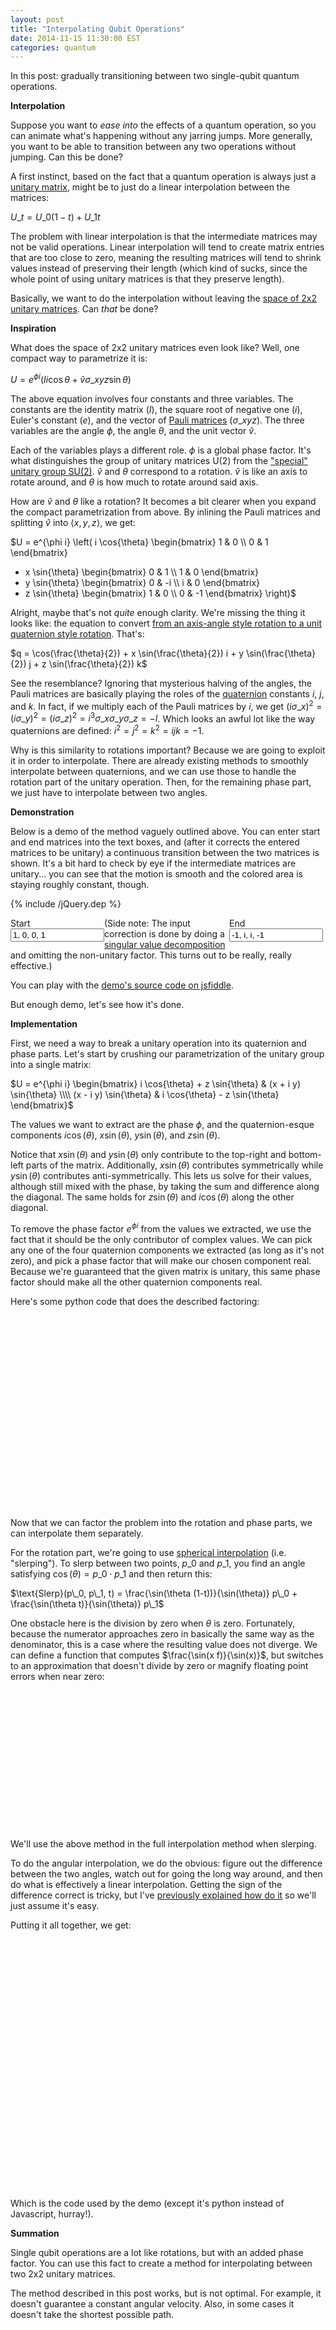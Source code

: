```yaml
---
layout: post
title: "Interpolating Qubit Operations"
date: 2014-11-15 11:30:00 EST
categories: quantum
---
```


In this post: gradually transitioning between two single-qubit quantum operations.

**Interpolation**

Suppose you want to *ease into* the effects of a quantum operation, so you can animate what's happening without any jarring jumps. More generally, you want to be able to transition between any two operations without jumping. Can this be done?

A first instinct, based on the fact that a quantum operation is always just a [unitary matrix](http://en.wikipedia.org/wiki/Unitary_matrix), might be to just do a linear interpolation between the matrices:

$U\_t = U\_0 (1-t) + U\_1 t$

The problem with linear interpolation is that the intermediate matrices may not be valid operations. Linear interpolation will tend to create matrix entries that are too close to zero, meaning the resulting matrices will tend to shrink values instead of preserving their length (which kind of sucks, since the whole point of using unitary matrices is that they preserve length).

Basically, we want to do the interpolation without leaving the [space of 2x2 unitary matrices](http://en.wikipedia.org/wiki/Unitary_group). Can *that* be done?

**Inspiration**

What does the space of 2x2 unitary matrices even look like? Well, one compact way to parametrize it is:

$U = e^{\phi i} \left( I i \cos{\theta} + \hat{v} \sigma\_{xyz} \sin{\theta} \right)$

The above equation involves four constants and three variables. The constants are the identity matrix ($I$), the square root of negative one ($i$), Euler's constant ($e$), and the vector of [Pauli matrices](http://en.wikipedia.org/wiki/Pauli_matrices) ($σ\_{xyz}$). The three variables are the angle $\phi$, the angle $\theta$, and the unit vector $\hat{v}$.

Each of the variables plays a different role. $\phi$ is a global phase factor. It's what distinguishes the group of unitary matrices U(2) from the ["special" unitary group SU(2)](http://en.wikipedia.org/wiki/Special_unitary_group). $\hat{v}$ and $\theta$ correspond to a rotation. $\hat{v}$ is like an axis to rotate around, and $\theta$ is how much to rotate around said axis.

How are $\hat{v}$ and $\theta$ like a rotation? It becomes a bit clearer when you expand the compact parametrization from above. By inlining the Pauli matrices and splitting $\hat{v}$ into $\langle x, y, z \rangle$, we get:

$U = e^{\phi i} \left(
i \cos{\theta} \begin{bmatrix} 1 & 0 \\\\ 0 & 1 \end{bmatrix}
+ x \sin{\theta} \begin{bmatrix} 0 & 1 \\\\ 1 & 0 \end{bmatrix}
+ y \sin{\theta} \begin{bmatrix} 0 & -i \\\\ i & 0 \end{bmatrix}
+ z \sin{\theta} \begin{bmatrix} 1 & 0 \\\\ 0 & -1 \end{bmatrix} \right)$

Alright, maybe that's not *quite* enough clarity. We're missing the thing it looks like: the equation to convert [from an axis-angle style rotation to a unit quaternion style rotation](http://en.wikipedia.org/wiki/Axis%E2%80%93angle_representation#Unit_quaternions). That's:

$q = \cos(\frac{\theta}{2}) + x \sin(\frac{\theta}{2}) i + y \sin(\frac{\theta}{2}) j + z \sin(\frac{\theta}{2}) k$

See the resemblance? Ignoring that mysterious halving of the angles, the Pauli matrices are basically playing the roles of the [quaternion](http://en.wikipedia.org/wiki/Quaternion) constants $i$, $j$, and $k$. In fact, if we multiply each of the Pauli matrices by $i$, we get $(i \sigma\_{x})^2 = (i \sigma\_{y})^2 = (i \sigma\_{z})^2 = i^3 \sigma\_{x} \sigma\_{y} \sigma\_{z} = -I$. Which looks an awful lot like the way quaternions are defined: $i^2 = j^2 = k^2 = ijk = -1$.

Why is this similarity to rotations important? Because we are going to exploit it in order to interpolate. There are already existing methods to smoothly interpolate between quaternions, and we can use those to handle the rotation part of the unitary operation. Then, for the remaining phase part, we just have to interpolate between two angles.

**Demonstration**

Below is a demo of the method vaguely outlined above. You can enter start and end matrices into the text boxes, and (after it corrects the entered matrices to be unitary) a continuous transition between the two matrices is shown. It's a bit hard to check by eye if the intermediate matrices are unitary... you can see that the motion is smooth and the colored area is staying roughly constant, though.

{% include /jQuery.dep %}

<div style="width: 500px;">
    <div style="display: inline-block; float: left;">
        <div>
            <label>Start</label>
            <label id="matrix_fixes_1" style="color: red" />
        </div>
        <input type="text" id="matrix1" value="1, 0, 0, 1" style="width: 150px;" />
    </div>
    <div style="display: inline-block; float: right;">
        <div>
            <label>End</label>
            <label id="matrix_fixes_2" style="color: red" />
        </div>
        <input type="text" id="matrix2" value="-1, i, i, -1" style="width: 150px;" />
    </div>
</div>
<canvas id="drawCanvas" width="500px" height="200px" />

<script src="/assets/QubitOperationInterpolation.js"></script>

(Side note: The input correction is done by doing a [singular value decomposition](http://en.wikipedia.org/wiki/Singular_value_decomposition) and omitting the non-unitary factor. This turns out to be really, really effective.)

You can play with the [demo's source code on jsfiddle](http://jsfiddle.net/ezg6xn7u/1/).

But enough demo, let's see how it's done.

**Implementation**

First, we need a way to break a unitary operation into its quaternion and phase parts. Let's start by crushing our parametrization of the unitary group into a single matrix:

$U = e^{\phi i} \begin{bmatrix} i \cos{\theta} + z \sin{\theta} & (x + i y) \sin{\theta} \\\\ (x - i y) \sin{\theta} & i \cos{\theta} - z \sin{\theta} \end{bmatrix}$

The values we want to extract are the phase $\phi$, and the quaternion-esque components $i \cos(\theta)$, $x \sin(\theta)$, $y \sin(\theta)$, and $z \sin(\theta)$.

Notice that $x \sin(\theta)$ and $y \sin(\theta)$ only contribute to the top-right and bottom-left parts of the matrix. Additionally, $x \sin(\theta)$ contributes symmetrically while $y \sin(\theta)$ contributes anti-symmetrically. This lets us solve for their values, although still mixed with the phase, by taking the sum and difference along the diagonal. The same holds for $z \sin(\theta)$ and $i \cos(\theta)$ along the other diagonal.

To remove the phase factor $e^{\phi i}$ from the values we extracted, we use the fact that it should be the only contributor of complex values. We can pick any one of the four quaternion components we extracted (as long as it's not zero), and pick a phase factor that will make our chosen component real. Because we're guaranteed that the given matrix is unitary, this same phase factor should make all the other quaternion components real.

Here's some python code that does the described factoring:

```python
import numpy as np
import math

def unitary_breakdown(m):
    """
    Breaks a 2x2 unitary matrix into quaternion and phase components.
    """
    # Extract rotation components
    a, b, c, d = m[0, 0], m[0, 1], m[1, 0], m[1, 1]
    t = (a + d)/2j
    x = (b + c)/2
    y = (b - c)/-2j
    z = (a - d)/2

    # Extract common phase factor
    p = max([t, x, y, z], key=lambda e: abs(e))
    p /= abs(p)
    pt, px, py, pz = t/p, x/p, y/p, z/p

    q = [pt.real, px.real, py.real, pz.real]
    return q, p
```

Now that we can factor the problem into the rotation and phase parts, we can interpolate them separately.

For the rotation part, we're going to use [spherical interpolation](http://en.wikipedia.org/wiki/Slerp) (i.e. "slerping"). To slerp between two points, $p\_0$ and $p\_1$, you find an angle satisfying $\cos(\theta) = p\_0 \cdot p\_1$ and then return this:

$\text{Slerp}(p\_0, p\_1, t) = \frac{\sin(\theta (1-t))}{\sin(\theta)} p\_0 + \frac{\sin(\theta t)}{\sin(\theta)} p\_1$

One obstacle here is the division by zero when $\theta$ is zero. Fortunately, because the numerator approaches zero in basically the same way as the denominator, this is a case where the resulting value does not diverge. We can define a function that computes $\frac{\sin(x f)}{\sin(x)}$, but switches to an approximation that doesn't divide by zero or magnify floating point errors when near zero:

```python
def sin_scale_ratio(theta, factor):
    """
    Returns sin(theta * factor) / sin(theta), with care around the origin to avoid dividing by zero.
    """
    # Near zero, switch to a Taylor series based approximation to avoid floating point error blowup.
    if abs(theta) < 0.0001:
        # sin(x) = x - x^3/3! + ...
        # sin(f x) / sin(x)
        # = ((fx) - (fx)^3/3! + ...) / (x - x^3/3! + ...)
        # ~= ((fx) - (fx)^3/3!) / (x - x^3/3!)
        # = (f - f(fx)^2/3!) / (1 - x^2/3!)
        # = f (1 - f^2 x^2/6) / (1 - x^2/6)
        d = theta * theta / 6
        return factor * (1 - d * factor * factor) / (1 - d)
    return math.sin(theta * factor) / math.sin(theta)
```

We'll use the above method in the full interpolation method when slerping.

To do the angular interpolation, we do the obvious: figure out the difference between the two angles, watch out for going the long way around, and then do what is effectively a linear interpolation. Getting the sign of the difference correct is tricky, but I've [previously explained how do it](http://strilanc.com/math/2014/03/11/Ordering-Cyclic-Sequence-Numbers.html) so we'll just assume it's easy.

Putting it all together, we get:

```python
def unitary_lerp(u1, u2, t):
    """
    Interpolates between two 2x2 unitary numpy matrices.
    """
    # Split into rotation and phase parts
    q1, p1 = unitary_breakdown(u1)
    q2, p2 = unitary_breakdown(u2)

    # Spherical interpolation of rotation
    dot = sum(v1*v2 for v1,v2 in zip(q1, q2))
    if dot < 0:
        # Don't go the long way around...
        q2 *= -1
        p2 *= -1
        dot *= -1
    theta = math.acos(min(dot, 1))
    c1 = sin_scale_ratio(theta, 1-t)
    c2 = sin_scale_ratio(theta, t)
    u3 = (u1 * c1 / p1 + u2 * c2 / p2)

    # Angular interpolation of phase
    a1 = np.angle(p1)
    a2 = np.angle(p2)
    da = (a2 - a1 + math.pi) % (math.pi * 2) - math.pi  # smallest signed angle distance (mod 2pi)
    a3 = a1 + da * t
    p3 = math.cos(a3) + 1j * math.sin(a3)
    return u3 * p3
```

Which is the code used by the demo (except it's python instead of Javascript, hurray!).

**Summation**

Single qubit operations are a lot like rotations, but with an added phase factor. You can use this fact to create a method for interpolating between two 2x2 unitary matrices.

The method described in this post works, but is not optimal. For example, it doesn't guarantee a constant angular velocity. Also, in some cases it doesn't take the shortest possible path.
